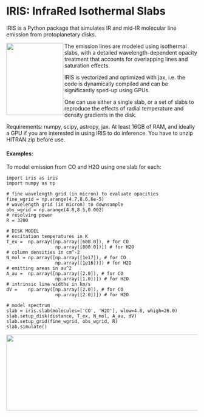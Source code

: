 # IRIS: InfraRed Isothermal Slabs

IRIS is a Python package that simulates IR and mid-IR molecular line emission from protoplanetary disks. 

<img align="left" src="https://github.com/munozcar/IRIS/assets/32044135/c045b724-755e-4f9e-b086-308ff66c098d"  width="150" height="190">

The emission lines are modeled using isothermal slabs, with a detailed wavelength-dependent opacity
treatment that accounts for overlapping lines and saturation effects. 

IRIS is vectorized and optimized with jax, i.e. the code is dynamically compiled and can be significantly sped-up using GPUs.

One can use either a single slab, or a set of slabs to reproduce the effects of radial temperature and density gradients in the disk.

Requirements: numpy, scipy, astropy, jax. At least 16GB of RAM, and ideally a GPU if you are interested in using IRIS to do inference. You have to unzip HITRAN.zip before use.

#### Examples:
To model emission from CO and H2O using one slab for each:
```
import iris as iris
import numpy as np

# fine wavelength grid (in micron) to evaluate opacities
fine_wgrid = np.arange(4.7,8.6,6e-5)
# wavelength grid (in micron) to downsample
obs_wgrid = np.arange(4.8,8.5,0.002)
# resolving power 
R = 3200

# DISK MODEL
# excitation temperatures in K
T_ex =  np.array([np.array([600.0]), # for CO
                  np.array([800.0])]) # for H2O
# column densities in cm^-2
N_mol = np.array([np.array([1e17]), # for CO
                  np.array([1e16])]) # for H2O
# emitting areas in au^2
A_au =  np.array([np.array([2.0]), # for CO
                  np.array([1.0])]) # for H2O
# intrinsic line widths in km/s
dV =    np.array([np.array([2.0]), # for CO
                  np.array([2.0])]) # for H2O

# model spectrum
slab = iris.slab(molecules=['CO', 'H2O'], wlow=4.8, whigh=26.0)
slab.setup_disk(distance, T_ex, N_mol, A_au, dV)
slab.setup_grid(fine_wgrid, obs_wgrid, R)
slab.simulate()
```

<img src="https://github.com/munozcar/IRIS/assets/32044135/b1b92e02-1c82-4144-8398-b557075c2c02"  width="600" height="200">



